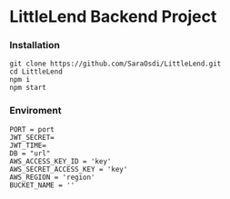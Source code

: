 # LittleLend Backend Project

### Installation

```
git clone https://github.com/SaraOsdi/LittleLend.git
cd LittleLend
npm i 
npm start 
```

### Enviroment

```
PORT = port
JWT_SECRET= 
JWT_TIME= 
DB = "url"
AWS_ACCESS_KEY_ID = 'key'
AWS_SECRET_ACCESS_KEY = 'key'
AWS_REGION = 'region'
BUCKET_NAME = ''
```
